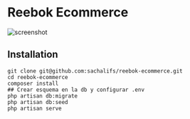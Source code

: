 # Reebok Ecommerce

![screenshot](https://cldup.com/rSw9zHHcUl.png)

## Installation

```
git clone git@github.com:sachalifs/reebok-ecommerce.git
cd reebok-ecommerce
composer install
## Crear esquema en la db y configurar .env
php artisan db:migrate
php artisan db:seed
php artisan serve
```

